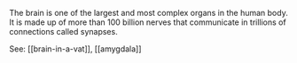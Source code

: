 The brain is one of the largest and most complex organs in the human body. It is made up of more than 100 billion nerves that communicate in trillions of connections called synapses.

See: [[brain-in-a-vat]], [[amygdala]]
